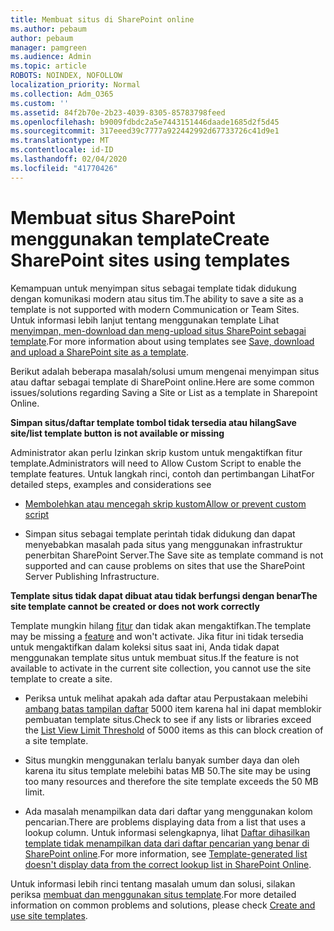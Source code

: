 ```yaml
---
title: Membuat situs di SharePoint online
ms.author: pebaum
author: pebaum
manager: pamgreen
ms.audience: Admin
ms.topic: article
ROBOTS: NOINDEX, NOFOLLOW
localization_priority: Normal
ms.collection: Adm_O365
ms.custom: ''
ms.assetid: 84f2b70e-2b23-4039-8305-85783798feed
ms.openlocfilehash: b9009fdbdc2a5e7443151446daade1685d2f5d45
ms.sourcegitcommit: 317eeed39c7777a922442992d67733726c41d9e1
ms.translationtype: MT
ms.contentlocale: id-ID
ms.lasthandoff: 02/04/2020
ms.locfileid: "41770426"
---
```

# <a name="create-sharepoint-sites-using-templates"></a><span data-ttu-id="39cad-102">Membuat situs SharePoint menggunakan template</span><span class="sxs-lookup"><span data-stu-id="39cad-102">Create SharePoint sites using templates</span></span>

<span data-ttu-id="39cad-103">Kemampuan untuk menyimpan situs sebagai template tidak didukung dengan komunikasi modern atau situs tim.</span><span class="sxs-lookup"><span data-stu-id="39cad-103">The ability to save a site as a template is not supported with modern Communication or Team Sites.</span></span> <span data-ttu-id="39cad-104">Untuk informasi lebih lanjut tentang menggunakan template Lihat [menyimpan, men-download dan meng-upload situs SharePoint sebagai template](https://docs.microsoft.com/sharepoint/dev/general-development/save-download-and-upload-a-sharepoint-site-as-a-template).</span><span class="sxs-lookup"><span data-stu-id="39cad-104">For more information about using templates see [Save, download and upload a SharePoint site as a template](https://docs.microsoft.com/sharepoint/dev/general-development/save-download-and-upload-a-sharepoint-site-as-a-template).</span></span>

<span data-ttu-id="39cad-105">Berikut adalah beberapa masalah/solusi umum mengenai menyimpan situs atau daftar sebagai template di SharePoint online.</span><span class="sxs-lookup"><span data-stu-id="39cad-105">Here are some common issues/solutions regarding Saving a Site or List as a template in Sharepoint Online.</span></span> 

<span data-ttu-id="39cad-106">**Simpan situs/daftar template tombol tidak tersedia atau hilang**</span><span class="sxs-lookup"><span data-stu-id="39cad-106">**Save site/list template button is not available or missing**</span></span>

<span data-ttu-id="39cad-107">Administrator akan perlu Izinkan skrip kustom untuk mengaktifkan fitur template.</span><span class="sxs-lookup"><span data-stu-id="39cad-107">Administrators will need to Allow Custom Script to enable the template features.</span></span> <span data-ttu-id="39cad-108">Untuk langkah rinci, contoh dan pertimbangan Lihat</span><span class="sxs-lookup"><span data-stu-id="39cad-108">For detailed steps, examples and considerations see</span></span> 

- [<span data-ttu-id="39cad-109">Membolehkan atau mencegah skrip kustom</span><span class="sxs-lookup"><span data-stu-id="39cad-109">Allow or prevent custom script</span></span>](https://docs.microsoft.com/sharepoint/allow-or-prevent-custom-script)

- <span data-ttu-id="39cad-110">Simpan situs sebagai template perintah tidak didukung dan dapat menyebabkan masalah pada situs yang menggunakan infrastruktur penerbitan SharePoint Server.</span><span class="sxs-lookup"><span data-stu-id="39cad-110">The Save site as template command is not supported and can cause problems on sites that use the SharePoint Server Publishing Infrastructure.</span></span>

<span data-ttu-id="39cad-111">**Template situs tidak dapat dibuat atau tidak berfungsi dengan benar**</span><span class="sxs-lookup"><span data-stu-id="39cad-111">**The site template cannot be created or does not work correctly**</span></span>

<span data-ttu-id="39cad-112">Template mungkin hilang [fitur](https://social.technet.microsoft.com/wiki/contents/articles/14423.sharepoint-2013-existing-features-guid.aspx) dan tidak akan mengaktifkan.</span><span class="sxs-lookup"><span data-stu-id="39cad-112">The template may be missing a [feature](https://social.technet.microsoft.com/wiki/contents/articles/14423.sharepoint-2013-existing-features-guid.aspx) and won't activate.</span></span> <span data-ttu-id="39cad-113">Jika fitur ini tidak tersedia untuk mengaktifkan dalam koleksi situs saat ini, Anda tidak dapat menggunakan template situs untuk membuat situs.</span><span class="sxs-lookup"><span data-stu-id="39cad-113">If the feature is not available to activate in the current site collection, you cannot use the site template to create a site.</span></span>

- <span data-ttu-id="39cad-114">Periksa untuk melihat apakah ada daftar atau Perpustakaan melebihi [ambang batas tampilan daftar](https://support.office.com/article/Manage-large-lists-and-libraries-in-SharePoint-B8588DAE-9387-48C2-9248-C24122F07C59) 5000 item karena hal ini dapat memblokir pembuatan template situs.</span><span class="sxs-lookup"><span data-stu-id="39cad-114">Check to see if any lists or libraries exceed the [List View Limit Threshold](https://support.office.com/article/Manage-large-lists-and-libraries-in-SharePoint-B8588DAE-9387-48C2-9248-C24122F07C59) of 5000 items as this can block creation of a site template.</span></span>

- <span data-ttu-id="39cad-115">Situs mungkin menggunakan terlalu banyak sumber daya dan oleh karena itu situs template melebihi batas MB 50.</span><span class="sxs-lookup"><span data-stu-id="39cad-115">The site may be using too many resources and therefore the site template exceeds the 50 MB limit.</span></span>


- <span data-ttu-id="39cad-116">Ada masalah menampilkan data dari daftar yang menggunakan kolom pencarian.</span><span class="sxs-lookup"><span data-stu-id="39cad-116">There are problems displaying data from a list that uses a lookup column.</span></span> <span data-ttu-id="39cad-117">Untuk informasi selengkapnya, lihat [Daftar dihasilkan template tidak menampilkan data dari daftar pencarian yang benar di SharePoint online](https://docs.microsoft.com/sharepoint/support/lists-and-libraries/template-generated-list-incorrect-data).</span><span class="sxs-lookup"><span data-stu-id="39cad-117">For more information, see [Template-generated list doesn't display data from the correct lookup list in SharePoint Online](https://docs.microsoft.com/sharepoint/support/lists-and-libraries/template-generated-list-incorrect-data).</span></span>

<span data-ttu-id="39cad-118">Untuk informasi lebih rinci tentang masalah umum dan solusi, silakan periksa [membuat dan menggunakan situs template](https://support.office.com/article/Create-and-use-site-templates-60371B0F-00E0-4C49-A844-34759EBDD989).</span><span class="sxs-lookup"><span data-stu-id="39cad-118">For more detailed information on common problems and solutions, please check [Create and use site templates](https://support.office.com/article/Create-and-use-site-templates-60371B0F-00E0-4C49-A844-34759EBDD989).</span></span>



